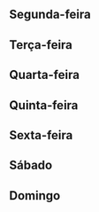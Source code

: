 ## Segunda-feira

## Terça-feira

## Quarta-feira

## Quinta-feira

## Sexta-feira

## Sábado

## Domingo